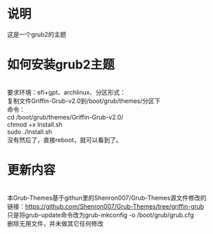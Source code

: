 # 说明
这是一个grub2的主题

# 如何安装grub2主题
<br />要求环境：efi+gpt、archlinux、分区形式：
<br />复制文件Griffin-Grub-v2.0到/boot/grub/themes/分区下
<br />命令：
<br />cd /boot/grub/themes/Griffin-Grub-v2.0/
<br />chmod +x Install.sh
<br />sudo ./Install.sh
<br />没有然后了，直接reboot，就可以看到了。

# 更新内容
<br />本Grub-Themes基于githun里的Shenron007/Grub-Themes源文件修改的
<br />链接：https://github.com/Shenron007/Grub-Themes/tree/griffin-grub
<br />只是将grub-update命令改为grub-mkconfig -o /boot/grub/grub.cfg
<br />删除无用文件，并未做其它任何修改
